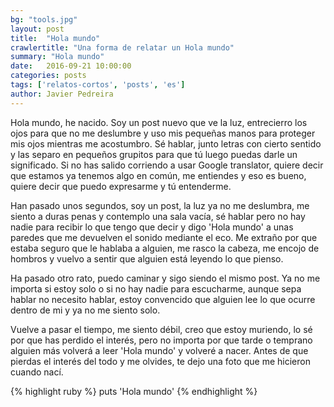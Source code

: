 ```yaml
---
bg: "tools.jpg"
layout: post
title:  "Hola mundo"
crawlertitle: "Una forma de relatar un Hola mundo"
summary: "Hola mundo"
date:   2016-09-21 10:00:00
categories: posts
tags: ['relatos-cortos', 'posts', 'es']
author: Javier Pedreira
---
```


Hola mundo, he nacido. Soy un post nuevo que ve la luz, entrecierro los ojos para que no me deslumbre y uso mis pequeñas manos para proteger mis ojos mientras me acostumbro. Sé hablar, junto letras con cierto sentido y las separo en pequeños grupitos para que tú luego puedas darle un significado. Si no has salido corriendo a usar Google translator, quiere decir que estamos ya tenemos algo en común, me entiendes y eso es bueno, quiere decir que puedo expresarme y tú entenderme.

Han pasado unos segundos, soy un post, la luz ya no me deslumbra, me siento a duras penas y contemplo una sala vacía, sé hablar pero no hay nadie para recibir lo que tengo que decir y digo 'Hola mundo' a unas paredes que me devuelven el sonido mediante el eco. Me extraño por que estaba seguro que le hablaba a alguien, me rasco la cabeza, me encojo de hombros y vuelvo a sentir que alguien está leyendo lo que pienso. 

Ha pasado otro rato, puedo caminar y sigo siendo el mismo post. Ya no me importa si estoy solo o si no hay nadie para escucharme, aunque sepa hablar no necesito hablar, estoy convencido que alguien lee lo que ocurre dentro de mi y ya no me siento solo. 

Vuelve a pasar el tiempo, me siento débil, creo que estoy muriendo, lo sé por que has perdido el interés, pero no importa por que tarde o temprano alguien más volverá a leer 'Hola mundo' y volveré a nacer. Antes de que pierdas el interés del todo y me olvides, te dejo una foto que me hicieron cuando nací.

{% highlight ruby %}
  puts 'Hola mundo'
{% endhighlight %}

